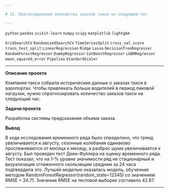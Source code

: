 ```yaml
---

# 12. Прогнозирование количества заказов такси на следующий час

---
```


`python` `pandas` `scikit-learn` `numpy` `scipy` `matplotlib` `lightgbm`

`GridSearchCV` `RandomizedSearchCV` `TimeSeriesSplit` `cross_val_score` `train_test_split` `LinearRegression` `Ridge` `Lasso` `DecisionTreeRegressor` `RandomForestRegressor` `DummyRegressor` `CatBoostRegressor` `LGBMRegressor` `mean_squared_error` `Pipeline` `StandardScaler`

---

**Описание проекта**

Компания такси собрала исторические данные о заказах такси в аэропортах. Чтобы привлекать больше водителей в период пиковой нагрузки, нужно спрогнозировать количество заказов такси на следующий час.

**Задачи проекта**

Разработка системы предсказания объема заказа.

**Вывод**

В ходе исследования временного ряда было определено, что тренд увеличивается к августу, сезонные колебания одинаково прослеживаются от месяца к месяцу, а разброс шума увеличивается к августу. Был проведен тест Дики-Фуллера на оценку временного ряда. Тест показал, что на 1-% уровне значимости ряд не стационарный и визуализация сглаженного скользящим средним за 24 часа подтвердила это. Лучшей моделью оказалась модель, обученная методом RandomForestRegressor(random_state=12345) со значением RMSE = 24.71. Значение RMSE на тестовой выборке составило 42.87.

---
